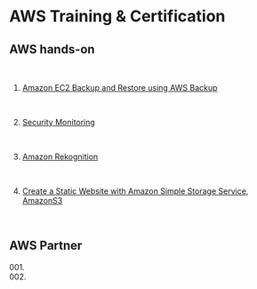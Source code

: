 # AWS Training & Certification
## AWS hands-on

<br>

001. [Amazon EC2 Backup and Restore using AWS Backup](https://github.com/RosanaFSS/AWS-Projects/blob/AWS-Training-and-Certification/001.%20Amazon%20EC2%20Backup%20and%20Restore%20using%20AWS%20Backup.md)

<br>

002. [Security Monitoring](https://github.com/RosanaFSS/AWS-Projects/blob/AWS-Training-and-Certification/002.%20Security%20Monitoring.md)

<br>

003. [Amazon Rekognition](https://github.com/RosanaFSS/AWS-Projects/blob/AWS-Training-and-Certification/003.%20%20Amazon%20Rekognition.md)

<br>

004. [Create a Static Website with Amazon Simple Storage Service, AmazonS3](https://github.com/RosanaFSS/AWS-Projects/blob/AWS-Training-and-Certification/004%20.%20%20Create%20a%20Static%20HTML%20Website%20with%20Amazon%20S3.md)

<br>

## AWS Partner

001.<br>
002.<br>
